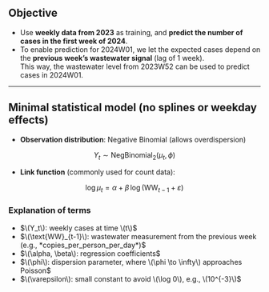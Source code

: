 ## Objective 

- Use **weekly data from 2023** as training, and **predict the number of cases in the first week of 2024**.  
- To enable prediction for 2024W01, we let the expected cases depend on the **previous week’s wastewater signal** (lag of 1 week).  
  This way, the wastewater level from 2023W52 can be used to predict cases in 2024W01.  

---

## Minimal statistical model (no splines or weekday effects)

- **Observation distribution**: Negative Binomial (allows overdispersion)  

$$
Y_t \sim \text{NegBinomial}_2(\mu_t, \phi)
$$

- **Link function** (commonly used for count data):  

$$
\log \mu_t = \alpha + \beta \,\log(\text{WW}_{t-1} + \varepsilon)
$$

### Explanation of terms

- $\(Y_t\): weekly cases at time \(t\)$  
- $\(\text{WW}_{t-1}\): wastewater measurement from the previous week (e.g., *copies_per_person_per_day*)$  
- $\(\alpha, \beta\): regression coefficients$  
- $\(\phi\): dispersion parameter, where \(\phi \to \infty\) approaches Poisson$  
- $\(\varepsilon\): small constant to avoid \(\log 0\), e.g., \(10^{-3}\)$  
